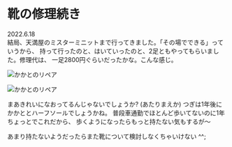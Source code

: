 # 靴の修理続き

2022.6.18<br />
結局、天満屋のミスターミニットまで行ってきました。「その場でできる」っていうから、
持って行ったのと、はいていったのと、2足ともやってもらいました。修理代は、
一足2800円ぐらいだったかな。こんな感じ。

![かかとのリペア](tiger-repair-1.png)

![かかとのリペア](tiger-repair-2.png)

まあきれいになおってるんじゃないでしょうか? (あたりまえか)
つぎは1年後にかかととハーフソールでしょうかね。
普段車通勤でほとんど歩いてないのに1年ちょっとでこれだから、
歩くようになったらもっと持たない気もするが〜

あまり持たないようだったらまた靴について検討しなくちゃいけない ^^;
